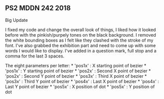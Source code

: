 ## PS2 MDDN 242 2018

Big Update

I fixed my code and change the overall look of things, I liked how it looked before with the pinkish/purpely tones on the black background. I removed the white bounding boxes as I felt like they clashed with the stroke of my font. I've also grabbed the exhibition part and need to come up with some words I would like to display. I've added in a question mark, full stop and a comma for the last 3 spaces. 

The eight parameters per letter:
	* 'pos1x' : X starting point of bezier
	* 'pos1x' : Y starting point of bezier
	* 'pos2x' : Second X point of bezier
	* 'pos2x' : Second Y point of bezier
	* 'pos3x' : Third X point of bezier
	* 'pos3x' : Third Y point of bezier
	* 'pos4x' : Last X point of bezier
	* 'pos4x' : Last Y point of bezier
	* 'pos5x' : X position of dot
	* 'pos5x' : Y position of dot